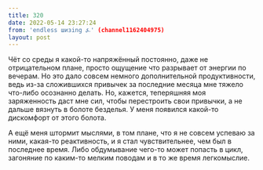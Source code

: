 ```yaml
---
title: 320
date: 2022-05-14 23:27:24
from: 'endless шизing ⍼' (channel1162404975)
layout: post
---
```


Чёт со среды я какой-то напряжённый постоянно, даже не отрицательном плане, просто ощущение что разрывает от энергии по вечерам. Но это дало совсем немного дополнительной продуктивности, ведь из-за сложившихся привычек за последние месяца мне тяжело что-либо осознанно делать.
Но, кажется, теперяшняя моя заряженность даст мне сил, чтобы перестроить свои привычки, а не дальше вязнуть в болоте безделья. У меня появился какой-то дискомфорт от этого болота.

А ещё меня штормит мыслями, в том плане, что я не совсем успеваю за ними, какая-то реактивность, и я стал чувствительнее, чем был в последнее время. Либо обдумывание чего-то может попасть в цикл, загоняние по каким-то мелким поводам и в то же время легкомыслие.
